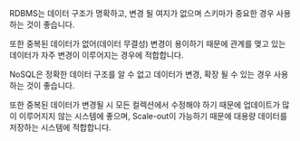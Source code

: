 RDBMS는 데이터 구조가 명확하고, 변경 될 여지가 없으며 스키마가 중요한 경우 사용하는 것이 좋습니다.

또한 중복된 데이터가 없어(데이터 무결성) 변경이 용이하기 때문에 관계를 맺고 있는 데이터가 자주 변경이 이루어지는 경우에 적합합니다.

NoSQL은 정확한 데이터 구조를 알 수 없고 데이터가 변경, 확장 될 수 있는 경우 사용하는 것이 좋습니다. 

또한 중복된 데이터가 변경될 시 모든 컬렉션에서 수정해야 하기 때문에 
업데이트가 많이 이루어지지 않는 시스템에 좋으며, Scale-out이 가능하기 때문에 대용량 데이터를 저장하는 시스템에 적합합니다.

